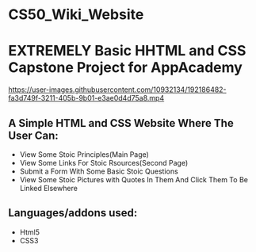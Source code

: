 # CS50_Wiki_Website
<h1>EXTREMELY Basic HHTML and CSS Capstone Project for AppAcademy</h1>


https://user-images.githubusercontent.com/10932134/192186482-fa3d749f-3211-405b-9b01-e3ae0d4d75a8.mp4




## A Simple HTML and CSS Website Where The User Can:

- View Some Stoic Principles(Main Page)
- View Some Links For Stoic Rsources(Second Page)
- Submit a Form With Some Basic Stoic Questions
- View Some Stoic Pictures with Quotes In Them And Click Them To Be Linked Elsewhere

## Languages/addons used:
- Html5
- CSS3
